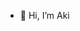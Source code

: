 - 👋 Hi, I’m Aki
<!---
IkRyujin/IkRyujin is a ✨ special ✨ repository because its `README.md` (this file) appears on your GitHub profile.
You can click the Preview link to take a look at your changes.
--->
